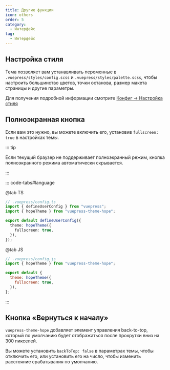 ```yaml
---
title: Другие функции
icon: others
order: 5
category:
  - Интерфейс
tag:
  - Интерфейс
---
```


## Настройка стиля

Тема позволяет вам устанавливать переменные в `.vuepress/styles/config.scss` и `.vuepress/styles/palette.scss`, чтобы настроить большинство цветов, точки останова, размер макета страницы и другие параметры.

Для получения подробной информации смотрите [Конфиг → Настройка стиля](../../config/style.md)

## Полноэкранная кнопка

Если вам это нужно, вы можете включить его, установив `fullscreen: true` в настройках темы.

::: tip

Если текущий браузер не поддерживает полноэкранный режим, кнопка полноэкранного режима автоматически скрывается.

:::

::: code-tabs#language

@tab TS

```ts
// .vuepress/config.ts
import { defineUserConfig } from "vuepress";
import { hopeTheme } from "vuepress-theme-hope";

export default defineUserConfig({
  theme: hopeTheme({
    fullscreen: true,
  }),
});
```

@tab JS

```js
// .vuepress/config.js
import { hopeTheme } from "vuepress-theme-hope";

export default {
  theme: hopeTheme({
    fullscreen: true,
  }),
};
```

:::

## Кнопка «Вернуться к началу»

`vuepress-theme-hope` добавляет элемент управления back-to-top, который по умолчанию будет отображаться после прокрутки вниз на 300 пикселей.

Вы можете установить `backToTop: false` в параметрах темы, чтобы отключить его, или установить его на число, чтобы изменить расстояние срабатывания по умолчанию.
